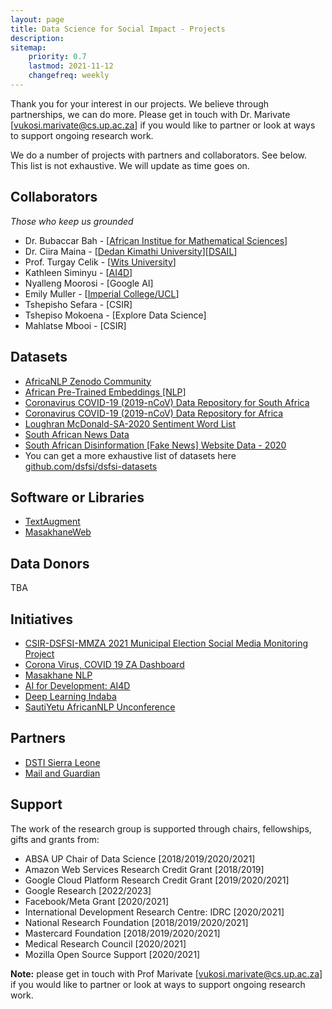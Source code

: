 ```yaml
---
layout: page
title: Data Science for Social Impact - Projects
description: 
sitemap:
    priority: 0.7
    lastmod: 2021-11-12
    changefreq: weekly
---
```


Thank you for your interest in our projects. We believe through partnerships, we can do more. Please get in touch with Dr. Marivate [[vukosi.marivate@cs.up.ac.za](vukosi.marivate@cs.up.ac.za)] if you would like to partner or look at ways to support ongoing research work. 

We do a number of projects with partners and collaborators. See below. This list is not exhaustive. We will update as time goes on.

## Collaborators
*Those who keep us grounded*

* Dr. Bubaccar Bah - [[African Institue for Mathematical Sciences](https://sites.google.com/aims.ac.za/bubacarr)]
* Dr. Ciira Maina - [[Dedan Kimathi University](https://sites.google.com/site/cwamainadekut/)][[DSAIL](https://dekut-dsail.github.io/index.html)]
* Prof. Turgay Celik - [[Wits University](https://www.wits.ac.za/staff/academic-a-z-listing/c/turgaycelikwitsacza/)]
* Kathleen Siminyu - [[AI4D](https://ai4d.ai/)]
* Nyalleng Moorosi - [Google AI]
* Emily Muller - [[Imperial College/UCL](https://www.imperial.ac.uk/people/emily.muller)]
* Tshepisho Sefara - [CSIR]
* Tshepiso Mokoena - [Explore Data Science]
* Mahlatse Mbooi - [CSIR]

## Datasets

* [AfricaNLP Zenodo Community](https://zenodo.org/communities/africanlp/)
* [African Pre-Trained Embeddings [NLP]](https://zenodo.org/record/3668481)
* [Coronavirus COVID-19 (2019-nCoV) Data Repository for South Africa](https://github.com/dsfsi/covid19za)
* [Coronavirus COVID-19 (2019-nCoV) Data Repository for Africa](https://github.com/dsfsi/covid19africa)
* [Loughran McDonald-SA-2020 Sentiment Word List](https://researchdata.up.ac.za/articles/dataset/Loughran_McDonald-SA-2020_Sentiment_Word_List/14401178)
* [South African News Data](https://zenodo.org/record/3668495)
* [South African Disinformation [Fake News] Website Data - 2020](https://github.com/dsfsi/za-fake-news-2020)
* You can get a more exhaustive list of datasets here [github.com/dsfsi/dsfsi-datasets](https://github.com/dsfsi/dsfsi-datasets)

## Software or Libraries

* [TextAugment](https://github.com/dsfsi/textaugment)
* [MasakhaneWeb](https://github.com/dsfsi/masakhane-web)

## Data Donors

TBA

## Initiatives

* [CSIR-DSFSI-MMZA 2021 Municipal Election Social Media Monitoring Project](https://dsfsi.github.io/zaelection2021/)
* [Corona Virus, COVID 19 ZA Dashboard](https://bitly.com/covid19za-dash)
* [Masakhane NLP](https://www.masakhane.io/)
* [AI for Development: AI4D](https://ai4d.ai/)
* [Deep Learning Indaba](http://deeplearningindaba.com)
* [SautiYetu AfricanNLP Unconference](https://sites.google.com/view/sautiyetu-nlp/)

## Partners

* [DSTI Sierra Leone](https://dsti.gov.sl/)
* [Mail and Guardian](https://mg.co.za)

## Support

The work of the research group is supported through chairs, fellowships, gifts and grants from:
* ABSA UP Chair of Data Science [2018/2019/2020/2021]
* Amazon Web Services Research Credit Grant [2018/2019]
* Google Cloud Platform Research Credit Grant [2019/2020/2021]
* Google Research [2022/2023]
* Facebook/Meta Grant [2020/2021]
* International Development Research Centre: IDRC [2020/2021]
* National Research Foundation [2018/2019/2020/2021]
* Mastercard Foundation [2018/2019/2020/2021]
* Medical Research Council [2020/2021]
* Mozilla Open Source Support [2020/2021]

**Note:** please get in touch with Prof Marivate [[vukosi.marivate@cs.up.ac.za](vukosi.marivate@cs.up.ac.za)] if you would like to partner or look at ways to support ongoing research work. 
